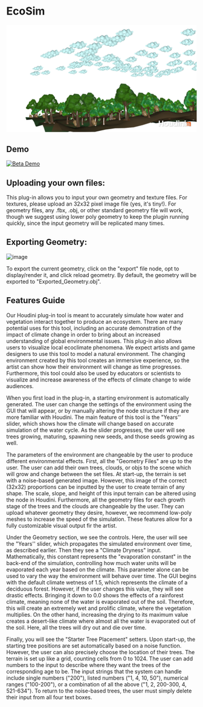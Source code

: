 # EcoSim

![Houdini Render](https://github.com/gserena01/EcoSim/blob/main/Render1.png)

Demo
--------
[![Beta Demo](https://img.youtube.com/vi/9EOKsgRmGsI/0.jpg)](https://www.youtube.com/watch?v=9EOKsgRmGsI)

Uploading your own files:
--------
This plug-in allows you to input your own geometry and texture files. For textures, please upload an 32x32 pixel image file (yes, it's tiny!). For geometry files, any .fbx, .obj, or other standard geometry file will work, though we suggest using lower poly geometry to keep the plugin running quickly, since the input geometry will be replicated many times.

Exporting Geometry:
--------
![image](https://user-images.githubusercontent.com/60444726/235263101-1394fb21-1b47-4eff-9c1c-fa666683b155.png)

To export the current geometry, click on the "export" file node, opt to display/render it, and click reload geometry. By default, the geometry will be exported to "Exported_Geometry.obj".

Features Guide 
---------------------------
Our Houdini plug-in tool is meant to accurately simulate how water and vegetation interact together to produce an ecosystem. There are many potential uses for this tool, including an accurate demonstration of the impact of climate change in order to bring about an increased understanding of global environmental issues. This plug-in also allows users to visualize local ecoclimate phenomena. We expect artists and game designers to use this tool to model a natural environment. The changing environment created by this tool creates an immersive experience, so the artist can show how their environment will change as time progresses. Furthermore, this tool could also be used by educators or scientists to visualize and increase awareness of the effects of climate change to wide audiences. 

When you first load in the plug-in, a starting environment is automatically generated. The user can change the settings of the environment using the GUI that will appear, or by manually altering the node structure if they are more familiar with Houdini. The main feature of this tool is the "Years'' slider, which shows how the climate will change based on accurate simulation of the water cycle. As the slider progresses, the user will see trees growing, maturing, spawning new seeds, and those seeds growing as well. 

The parameters of the environment are changeable by the user to produce different environmental effects. First, all the "Geometry Files" are up to the user. The user can add their own trees, clouds, or objs to the scene which will grow and change between the set files. At start-up, the terrain is set with a noise-based generated image. However, this image of the correct (32x32) proportions can be inputted by the user to create terrain of any shape. The scale, slope, and height of this input terrain can be altered using the node in Houdini. Furthermore, all the geometry files for each growth stage of the trees and the clouds are changeable by the user. They can upload whatever geometry they desire, however, we recommend low-poly meshes to increase the speed of the simulation. These features allow for a fully customizable visual output fir the artist. 

Under the Geometry section, we see the controls. Here, the user will see the "Years'' slider, which propagates the simulated environment over time, as described earlier. Then they see a "Climate Dryness" input. Mathematically, this constant represents the "evaporation constant" in the back-end of the simulation, controlling how much water units will be evaporated each year based on the climate. This parameter alone can be used to vary the way the environment will behave over time. The GUI begins with the default climate wetness of 1.5, which represents the climate of a deciduous forest. However, if the user changes this value, they will see drastic effects. Bringing it down to 0.0 shows the effects of a rainforest climate, meaning none of the water is evaporated out of the soil. Therefore, this will create an extremely wet and prolific climate, where the vegetation multiplies. On the other hand, increasing the drying to its maximum value creates a desert-like climate where almost all the water is evaporated out of the soil. Here, all the trees will dry out and die over time. 

Finally, you will see the "Starter Tree Placement" setters. Upon start-up, the starting tree positions are set automatically based on a noise function. However, the user can also precisely choose the location of their trees. The terrain is set up like a grid, counting cells from 0 to 1024. The user can add numbers to the input to describe where they want the trees of the corresponding age to be. The input strings that the system can handle include single numbers ("200"), listed numbers ("1, 4, 10, 50"), numerical ranges ("100-200"), or a combination of all the above ("1, 2, 200-300, 4, 521-634"). To return to the noise-based trees, the user must simply delete their input from all four text boxes. 

